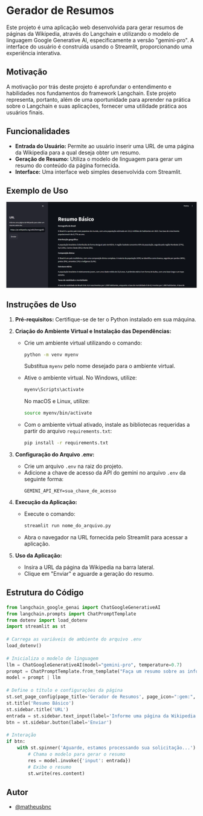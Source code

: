 # Gerador de Resumos

Este projeto é uma aplicação web desenvolvida para gerar resumos de páginas da Wikipedia, através do Langchain e utilizando o modelo de linguagem Google Generative AI, especificamente a versão "gemini-pro". A interface do usuário é construída usando o Streamlit, proporcionando uma experiência interativa.

## Motivação 
A motivação por trás deste projeto é aprofundar o entendimento e habilidades nos fundamentos do framework Langchain.
Este projeto representa, portanto, além de uma oportunidade para aprender na prática  sobre o Langchain e suas aplicações, fornecer uma utilidade prática aos usuários finais.

## Funcionalidades


- **Entrada do Usuário:** Permite ao usuário inserir uma URL de uma página da Wikipedia para a qual deseja obter um resumo.
- **Geração de Resumo:** Utiliza o modelo de linguagem para gerar um resumo do conteúdo da página fornecida.
- **Interface:** Uma interface web simples desenvolvida com Streamlit.

## Exemplo de Uso
![Exemplo de Resumo ](images/resumo.png)

## Instruções de Uso

1. **Pré-requisitos:** Certifique-se de ter o Python instalado em sua máquina.

2. **Criação do Ambiente Virtual e Instalação das Dependências:**
   - Crie um ambiente virtual utilizando o comando:
     ```bash
     python -m venv myenv
     ```
     Substitua `myenv` pelo nome desejado para o ambiente virtual.
   
   - Ative o ambiente virtual. No Windows, utilize:
     ```bash
     myenv\Scripts\activate
     ```
     No macOS e Linux, utilize:
     ```bash
     source myenv/bin/activate
     ```
   
   - Com o ambiente virtual ativado, instale as bibliotecas requeridas a partir do arquivo `requirements.txt`:
     ```bash
     pip install -r requirements.txt
     ```

3. **Configuração do Arquivo .env:**
   - Crie um arquivo `.env` na raiz do projeto.
   - Adicione a chave de acesso da API do gemini no arquivo `.env` da seguinte forma:
     ```
     GEMINI_API_KEY=sua_chave_de_acesso
     ```

4. **Execução da Aplicação:**
   - Execute o comando:
     ```bash
     streamlit run nome_do_arquivo.py
     ```
   - Abra o navegador na URL fornecida pelo Streamlit para acessar a aplicação.

5. **Uso da Aplicação:**
   - Insira a URL da página da Wikipedia na barra lateral.
   - Clique em "Enviar" e aguarde a geração do resumo.



## Estrutura do Código

```python
from langchain_google_genai import ChatGoogleGenerativeAI
from langchain.prompts import ChatPromptTemplate
from dotenv import load_dotenv
import streamlit as st

# Carrega as variáveis de ambiente do arquivo .env
load_dotenv()

# Inicializa o modelo de linguagem
llm = ChatGoogleGenerativeAI(model="gemini-pro", temperature=0.7)
prompt = ChatPromptTemplate.from_template("Faça um resumo sobre as informações contidas na seguinte página da wikipedia: {input}")
model = prompt | llm

# Define o título e configurações da página
st.set_page_config(page_title='Gerador de Resumos', page_icon=":gem:", layout='wide')
st.title('Resumo Básico')
st.sidebar.title('URL')
entrada = st.sidebar.text_input(label='Informe uma página da Wikipedia para obter um resumo sobre ela:')
btn = st.sidebar.button(label='Enviar')

# Interação
if btn:
    with st.spinner('Aguarde, estamos processando sua solicitação...'):
        # Chama o modelo para gerar o resumo
        res = model.invoke({'input': entrada})
        # Exibe o resumo
        st.write(res.content)
```
## Autor

- [@matheusbnc](https://github.com/matheusbnc)


